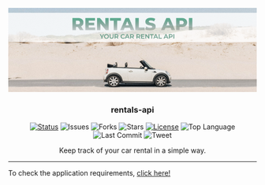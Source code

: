 <p align="center">
 <img src="./assets/rental_api_cover.png" alt="Project logo">
</p>

<h3 align="center">rentals-api</h3>

<div align="center">

[![Status](https://img.shields.io/badge/status-active-success.svg)]()
![Issues](https://img.shields.io/github/issues/jessicacastro/rentals-api)
![Forks](https://img.shields.io/github/forks/jessicacastro/rentals-api)
![Stars](https://img.shields.io/github/stars/jessicacastro/rentals-api)
[![License](https://img.shields.io/badge/license-MIT-blue.svg)](/LICENSE)
![Top Language](https://img.shields.io/github/languages/top/jessicacastro/rentals-api)
![Last Commit](https://img.shields.io/github/last-commit/jessicacastro/rentals-api)
![Tweet](https://img.shields.io/twitter/url?url=https%3A%2F%2Fgithub.com%2Fjessicacastro%2Frentals-api)
</div>

<p align="center">
  Keep track of your car rental in a simple way.
  <br />
</p>

---

To check the application requirements, [click here!](../blob/master/docs/REQUIREMENTS)
